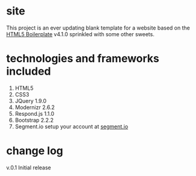 site
====

This project is an ever updating blank template for a website based on the [HTML5 Boilerplate](http://html5boilerplate.com) v4.1.0 sprinkled with some other sweets.

technologies and frameworks included
====================================
1. HTML5
2. CSS3
3. JQuery						1.9.0
4. Modernizr 				2.6.2
5. Respond.js				1.1.0
6. Bootstrap					2.2.2
7. Segment.io				setup your account at [segment.io](http://segment.io)

change log
==========

v.0.1 
Initial release
